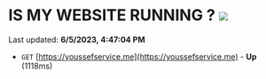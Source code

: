 # IS MY WEBSITE RUNNING ? [![](https://img.shields.io/static/v1?label=Sponsor&message=%E2%9D%A4&logo=GitHub&color=%23fe8e86)](https://github.com/sponsors/<username>)

Last updated: **6/5/2023, 4:47:04 PM**

- `GET` [https://youssefservice.me](https://youssefservice.me) - **Up** (1118ms)
